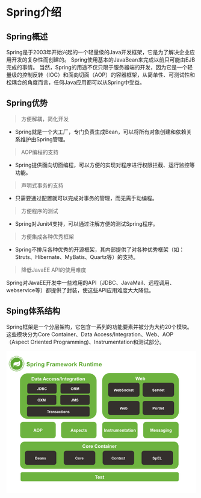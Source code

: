 # Spring介绍

## Spring概述

Spring是于2003年开始兴起的一个轻量级的Java开发框架，它是为了解决企业应用开发的复杂性而创建的。
Spring使用基本的JavaBean来完成以前只可能由EJB完成的事情。
当然，Spring的用途不仅只限于服务器端的开发，因为它是一个轻量级的控制反转（IOC）和面向切面（AOP）的容器框架，从简单性、可测试性和松耦合的角度而言，任何Java应用都可以从Spring中受益。

## Spring优势

> 方便解耦，简化开发

* Spring就是一个大工厂，专门负责生成Bean，可以将所有对象创建和依赖关系维护由Spring管理。

> AOP编程的支持

* Spring提供面向切面编程，可以方便的实现对程序进行权限拦截、运行监控等功能。

> 声明式事务的支持

* 只需要通过配置就可以完成对事务的管理，而无需手动编程。

> 方便程序的测试

* Spring对Junit4支持，可以通过注解方便的测试Spring程序。

> 方便集成各种优秀框架

* Spring不排斥各种优秀的开源框架，其内部提供了对各种优秀框架（如：Struts、Hibernate、MyBatis、Quartz等）的支持。

> 降低JavaEE API的使用难度

Spring对JavaEE开发中一些难用的API（JDBC、JavaMail、远程调用、webservice等）都提供了封装，使这些API应用难度大大降低。

## Sping体系结构

Spring框架是一个分层架构，它包含一系列的功能要素并被分为大约20个模块。
这些模块分为Core Container、Data Access/Integration、Web、AOP（Aspect Oriented Programming)、Instrumentation和测试部分。

![](./photo/spring-overview.png)

